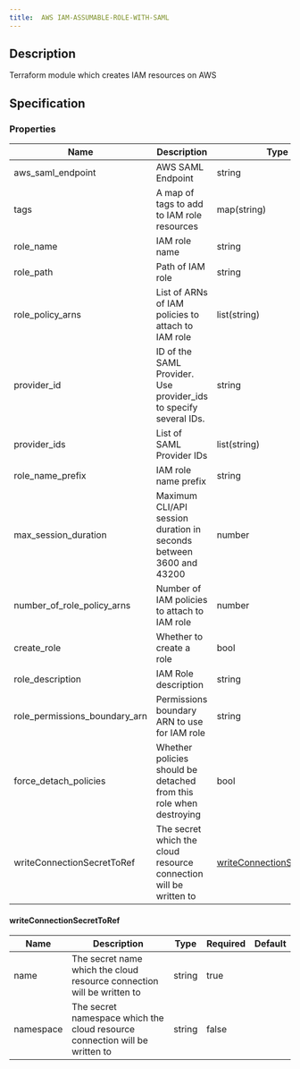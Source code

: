 ```yaml
---
title:  AWS IAM-ASSUMABLE-ROLE-WITH-SAML
---
```


## Description

Terraform module which creates IAM resources on AWS

## Specification


### Properties

 Name | Description | Type | Required | Default 
 ------------ | ------------- | ------------- | ------------- | ------------- 
 aws_saml_endpoint | AWS SAML Endpoint | string | false |  
 tags | A map of tags to add to IAM role resources | map(string) | false |  
 role_name | IAM role name | string | false |  
 role_path | Path of IAM role | string | false |  
 role_policy_arns | List of ARNs of IAM policies to attach to IAM role | list(string) | false |  
 provider_id | ID of the SAML Provider. Use provider_ids to specify several IDs. | string | false |  
 provider_ids | List of SAML Provider IDs | list(string) | false |  
 role_name_prefix | IAM role name prefix | string | false |  
 max_session_duration | Maximum CLI/API session duration in seconds between 3600 and 43200 | number | false |  
 number_of_role_policy_arns | Number of IAM policies to attach to IAM role | number | false |  
 create_role | Whether to create a role | bool | false |  
 role_description | IAM Role description | string | false |  
 role_permissions_boundary_arn | Permissions boundary ARN to use for IAM role | string | false |  
 force_detach_policies | Whether policies should be detached from this role when destroying | bool | false |  
 writeConnectionSecretToRef | The secret which the cloud resource connection will be written to | [writeConnectionSecretToRef](#writeConnectionSecretToRef) | false |  


#### writeConnectionSecretToRef

 Name | Description | Type | Required | Default 
 ------------ | ------------- | ------------- | ------------- | ------------- 
 name | The secret name which the cloud resource connection will be written to | string | true |  
 namespace | The secret namespace which the cloud resource connection will be written to | string | false |  
